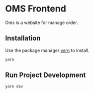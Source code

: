# OMS Frontend

Oms is a website for manage order.

## Installation

Use the package manager [yarn](https://yarnpkg.com/) to install.

```bash
yarn
```

## Run Project Development

```bash
yarn dev
```
